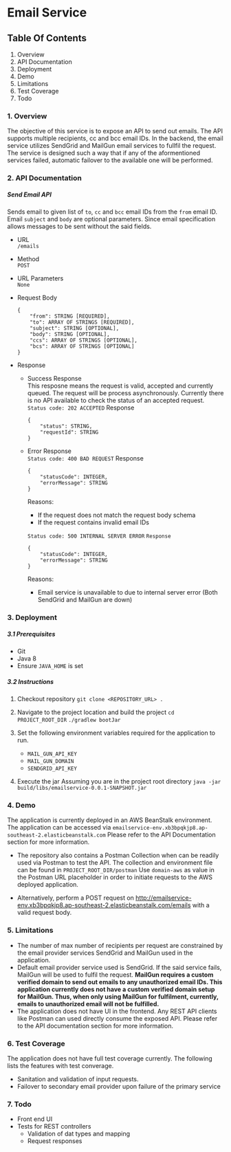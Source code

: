 # Email Service

## Table Of Contents
1. Overview
2. API Documentation
3. Deployment
4. Demo
5. Limitations
6. Test Coverage
7. Todo
   

### 1. Overview
The objective of this service is to expose an API to send out emails. The API supports multiple recipients, cc and bcc email IDs. In the backend, the email service utilizes SendGrid and MailGun email services to fullfil the request. The service is designed such a way that if any of the aformentioned services failed, automatic failover to the available one will be performed.

### 2. API Documentation

##### Send Email API
Sends email to given list of `to`, `cc` and `bcc` email IDs from the `from` email ID. Email `subject` and `body` are optional parameters. Since email specification allows messages to be sent without the said fields.

- URL <br>
  `/emails`

- Method <br>
  `POST`

- URL Parameters <br>
  `None`

- Request Body
    ```
    {
        "from": STRING [REQUIRED],
        "to": ARRAY OF STRINGS [REQUIRED],
        "subject": STRING [OPTIONAL],
        "body": STRING [OPTIONAL],
        "ccs": ARRAY OF STRINGS [OPTIONAL],
        "bcs": ARRAY OF STRINGS [OPTIONAL]
    }
    ```

- Response
    - Success Response <br>
      This resposne means the request is valid, accepted and currently queued. The request will be process asynchronously. Currently there is no API available to check the status of an accepted request.
      `Status code: 202 ACCEPTED`
      Response
      ```
      {
          "status": STRING,
          "requestId": STRING
      }
      ```

    - Error Response  
      `Status code: 400 BAD REQUEST`
      Response
      ```
      {
          "statusCode": INTEGER,
          "errorMessage": STRING
      }
      ```
      Reasons:
      - If the request does not match the request body schema
      - If the request contains invalid email IDs

      `Status code: 500 INTERNAL SERVER ERROR`
      `Response`
      ```
      {
          "statusCode": INTEGER,
          "errorMessage": STRING
      }
      ```
      Reasons:
      - Email service is unavailable to due to internal server error (Both SendGrid and MailGun are down)

### 3. Deployment

##### 3.1 Prerequisites
- Git
- Java 8
- Ensure `JAVA_HOME` is set

##### 3.2 Instructions
1. Checkout repository
   `git clone <REPOSITORY_URL> .`

2. Navigate to the project location and build the project
   `cd PROJECT_ROOT_DIR`
   `./gradlew bootJar`

3. Set the following environment variables required for the application to run.
    - `MAIL_GUN_API_KEY`
    - `MAIL_GUN_DOMAIN`
    - `SENDGRID_API_KEY`

4. Execute the jar
   Assuming you are in the project root directory
   `java -jar build/libs/emailservice-0.0.1-SNAPSHOT.jar`

### 4. Demo
The application is currently deployed in an AWS BeanStalk environment. The application can be accessed via `emailservice-env.xb3bpqkjp8.ap-southeast-2.elasticbeanstalk.com` Please refer to the API Documentation section for more information. 

- The repository also contains a Postman Collection when can be readily used via Postman to test the API. The collection and environment file can be found in `PROJECT_ROOT_DIR/postman` Use `domain-aws` as value in the Postman URL placeholder in order to initiate requests to the AWS deployed application.

- Alternatively, perform a POST request on http://emailservice-env.xb3bpqkjp8.ap-southeast-2.elasticbeanstalk.com/emails with a valid request body.

### 5. Limitations
- The number of max number of recipients per request are constrained by the email provider services SendGrid and MailGun used in the application.
- Default email provider service used is SendGrid. If the said service fails, MailGun will be used to fulfil the request. **MailGun requires a custom verified domain to send out emails to any unauthorized email IDs. This application currently does not have a custom verified domain setup for MailGun. Thus, when only using MailGun for fulfilment, currently, emails to unauthorized email will not be fulfilled.**
- The application does not have UI in the frontend. Any REST API clients like Postman can used directly consume the exposed API. Please refer to the API documentation section for more information. 

### 6. Test Coverage
The application does not have full test coverage currently. The following lists the features with test converage.
- Sanitation and validation of input requests. 
- Failover to secondary email provider upon failure of the primary service

### 7. Todo
- Front end UI
- Tests for REST controllers
    - Validation of dat types and mapping
    - Request responses
